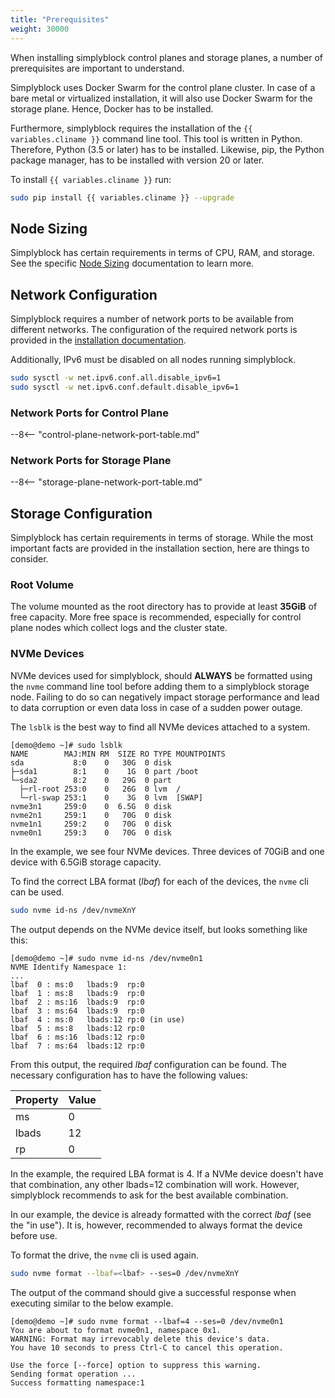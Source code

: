 ```yaml
---
title: "Prerequisites"
weight: 30000
---
```


When installing simplyblock control planes and storage planes, a number of prerequisites are important to understand.

Simplyblock uses Docker Swarm for the control plane cluster. In case of a bare metal or virtualized installation, it
will also use Docker Swarm for the storage plane. Hence, Docker has to be installed.

Furthermore, simplyblock requires the installation of the `{{ variables.cliname }}` command line tool. This tool is
written in Python. Therefore, Python (3.5 or later) has to be installed. Likewise, pip, the Python package manager, has
to be installed with version 20 or later.

To install `{{ variables.cliname }}` run:

```bash
sudo pip install {{ variables.cliname }} --upgrade
```

## Node Sizing

Simplyblock has certain requirements in terms of CPU, RAM, and storage. See the specific
[Node Sizing](../deployment-planning/node-sizing.md) documentation to learn more.

## Network Configuration

Simplyblock requires a number of network ports to be available from different networks. The configuration of the
required network ports is provided in the [installation documentation](install-simplyblock.md).

Additionally, IPv6 must be disabled on all nodes running simplyblock.

```bash
sudo sysctl -w net.ipv6.conf.all.disable_ipv6=1
sudo sysctl -w net.ipv6.conf.default.disable_ipv6=1
```

### Network Ports for Control Plane

--8<-- "control-plane-network-port-table.md"

### Network Ports for Storage Plane

--8<-- "storage-plane-network-port-table.md"

## Storage Configuration

Simplyblock has certain requirements in terms of storage. While the most important facts are provided in the
installation section, here are things to consider.

### Root Volume

The volume mounted as the root directory has to provide at least **35GiB** of free capacity. More free space is
recommended, especially for control plane nodes which collect logs and the cluster state.

### NVMe Devices

NVMe devices used for simplyblock, should **ALWAYS** be formatted using the `nvme` command line tool before adding them
to a simplyblock storage node. Failing to do so can negatively impact storage performance and lead to data corruption
or even data loss in case of a sudden power outage.

The `lsblk` is the best way to find all NVMe devices attached to a system.

```plain title="Example output of lsblk"
[demo@demo ~]# sudo lsblk
NAME        MAJ:MIN RM  SIZE RO TYPE MOUNTPOINTS
sda           8:0    0   30G  0 disk
├─sda1        8:1    0    1G  0 part /boot
└─sda2        8:2    0   29G  0 part
  ├─rl-root 253:0    0   26G  0 lvm  /
  └─rl-swap 253:1    0    3G  0 lvm  [SWAP]
nvme3n1     259:0    0  6.5G  0 disk
nvme2n1     259:1    0   70G  0 disk
nvme1n1     259:2    0   70G  0 disk
nvme0n1     259:3    0   70G  0 disk
```

In the example, we see four NVMe devices. Three devices of 70GiB and one device with 6.5GiB storage capacity.

To find the correct LBA format (_lbaf_) for each of the devices, the `nvme` cli can be used.

```bash title="Show NVMe namespace information"
sudo nvme id-ns /dev/nvmeXnY
```

The output depends on the NVMe device itself, but looks something like this:

```plain title="Example output of NVMe namespace information"
[demo@demo ~]# sudo nvme id-ns /dev/nvme0n1
NVME Identify Namespace 1:
...
lbaf  0 : ms:0   lbads:9  rp:0
lbaf  1 : ms:8   lbads:9  rp:0
lbaf  2 : ms:16  lbads:9  rp:0
lbaf  3 : ms:64  lbads:9  rp:0
lbaf  4 : ms:0   lbads:12 rp:0 (in use)
lbaf  5 : ms:8   lbads:12 rp:0
lbaf  6 : ms:16  lbads:12 rp:0
lbaf  7 : ms:64  lbads:12 rp:0
```

From this output, the required _lbaf_ configuration can be found. The necessary configuration has to have the following
values:

| Property | Value |
|----------|-------|
| ms       | 0     |
| lbads    | 12    |
| rp       | 0     |

In the example, the required LBA format is 4. If a NVMe device doesn't have that combination, any other lbads=12
combination will work. However, simplyblock recommends to ask for the best available combination.

In our example, the device is already formatted with the correct _lbaf_ (see the "in use"). It is, however,
recommended to always format the device before use.

To format the drive, the `nvme` cli is used again.

```bash title="Formatting the NVMe device"
sudo nvme format --lbaf=<lbaf> --ses=0 /dev/nvmeXnY
```

The output of the command should give a successful response when executing similar to the below example.

```plain title="Example output of NVMe device formatting"
[demo@demo ~]# sudo nvme format --lbaf=4 --ses=0 /dev/nvme0n1
You are about to format nvme0n1, namespace 0x1.
WARNING: Format may irrevocably delete this device's data.
You have 10 seconds to press Ctrl-C to cancel this operation.

Use the force [--force] option to suppress this warning.
Sending format operation ...
Success formatting namespace:1
```
